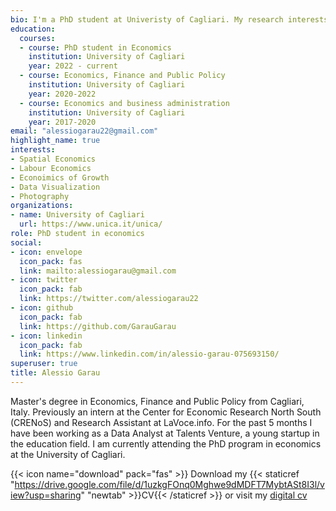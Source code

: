 ```yaml
---
bio: I'm a PhD student at Univeristy of Cagliari. My research interests include Spatial Economics, Economics of Growth and Labor Economics. Here you'll find post about things i learn and some personal opinions.
education:
  courses:
  - course: PhD student in Economics 
    institution: University of Cagliari
    year: 2022 - current
  - course: Economics, Finance and Public Policy
    institution: University of Cagliari
    year: 2020-2022
  - course: Economics and business administration
    institution: University of Cagliari
    year: 2017-2020
email: "alessiogarau22@gmail.com"
highlight_name: true
interests:
- Spatial Economics
- Labour Economics
- Econoimics of Growth
- Data Visualization
- Photography
organizations:
- name: University of Cagliari
  url: https://www.unica.it/unica/
role: PhD student in economics
social:
- icon: envelope
  icon_pack: fas
  link: mailto:alessiogarau@gmail.com
- icon: twitter
  icon_pack: fab
  link: https://twitter.com/alessiogarau22
- icon: github
  icon_pack: fab
  link: https://github.com/GarauGarau
- icon: linkedin
  icon_pack: fab
  link: https://www.linkedin.com/in/alessio-garau-075693150/
superuser: true
title: Alessio Garau
---
```


Master's degree in Economics, Finance and Public Policy from Cagliari, Italy. Previously an intern at the Center for Economic Research North South (CRENoS) and Research Assistant at LaVoce.info. For the past 5 months I have been working as a Data Analyst at Talents Venture, a young startup in the education field. I am currently attending the PhD program in economics at the University of Cagliari.


{{< icon name="download" pack="fas" >}} Download my {{< staticref "https://drive.google.com/file/d/1uzkgFOnq0Mghwe9dMDFT7MybtASt8I3l/view?usp=sharing" "newtab" >}}CV{{< /staticref >}} or visit my [digital cv](https://garaugarau.github.io/)
